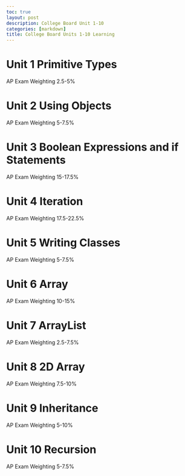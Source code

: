 ```yaml
---
toc: true
layout: post
description: College Board Unit 1-10
categories: [markdown]
title: College Board Units 1-10 Learning
---
```

# Unit 1 Primitive Types
AP Exam Weighting 2.5-5%



# Unit 2 Using Objects
AP Exam Weighting 5-7.5%



# Unit 3 Boolean Expressions and if Statements
AP Exam Weighting 15-17.5%



# Unit 4 Iteration
AP Exam Weighting 17.5-22.5%



# Unit 5 Writing Classes
AP Exam Weighting 5-7.5%



# Unit 6 Array
AP Exam Weighting 10-15%



# Unit 7 ArrayList
AP Exam Weighting 2.5-7.5%



# Unit 8 2D Array
AP Exam Weighting 7.5-10%



# Unit 9 Inheritance
AP Exam Weighting 5-10%



# Unit 10 Recursion
AP Exam Weighting 5-7.5%

